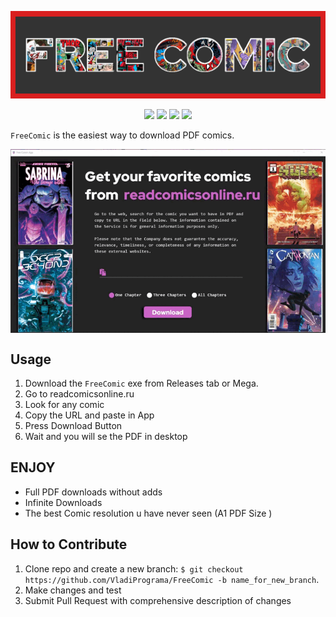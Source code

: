 ![stronghold logo](img/BannerFreeComic.png)
<p align="center">
<img width="100" src="https://img.shields.io/badge/plastic-legal-success">
<img width="100" src="https://img.shields.io/github/downloads/VladiPrograma/FreeComic/total?color=Success">
 <img width="100" src="https://img.shields.io/github/repo-size/VladiPrograma/FreeComic"> 
 <img width="100" src="https://img.shields.io/github/followers/VladiPrograma?style=plastic">
</p>


`FreeComic` is the easiest way to download PDF comics.

<p align="center"><img align="center" alt="GIF" src="https://github.com/VladiPrograma/FreeComic/blob/main/img/Example1.gif?raw=true"/></p>

**Usage**
---

1. Download the `FreeComic` exe from Releases tab or Mega.
2. Go to readcomicsonline.ru
3. Look for any comic 
4. Copy the URL and paste in App
6. Press Download Button
7. Wait and you will se the PDF in desktop


**ENJOY**
---

+ Full PDF downloads without adds 
+ Infinite Downloads
+ The best Comic resolution u have never seen (A1 PDF Size )

**How to Contribute**
---

1. Clone repo and create a new branch: `$ git checkout https://github.com/VladiPrograma/FreeComic -b name_for_new_branch`.
2. Make changes and test
3. Submit Pull Request with comprehensive description of changes
